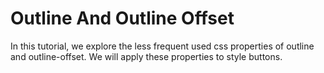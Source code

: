 # Outline And Outline Offset

In this tutorial, we explore the less frequent used css properties of outline and outline-offset. We will apply these properties to style buttons.
